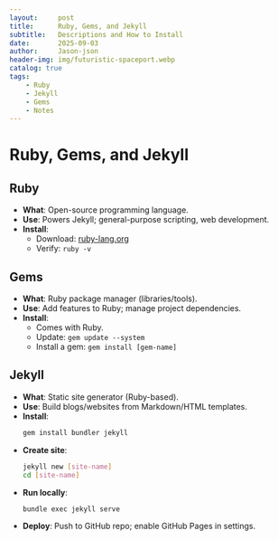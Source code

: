 ```yaml
---
layout:     post
title:      Ruby, Gems, and Jekyll
subtitle:   Descriptions and How to Install
date:       2025-09-03
author:     Jason-json
header-img: img/futuristic-spaceport.webp
catalog: true
tags:
    - Ruby
    - Jekyll
    - Gems
    - Notes
---
```


# Ruby, Gems, and Jekyll

## Ruby
- **What**: Open-source programming language.
- **Use**: Powers Jekyll; general-purpose scripting, web development.
- **Install**:
  - Download: [ruby-lang.org](https://www.ruby-lang.org/en/downloads/)
  - Verify: `ruby -v`

## Gems
- **What**: Ruby package manager (libraries/tools).
- **Use**: Add features to Ruby; manage project dependencies.
- **Install**:
  - Comes with Ruby.
  - Update: `gem update --system`
  - Install a gem: `gem install [gem-name]`

## Jekyll
- **What**: Static site generator (Ruby-based).
- **Use**: Build blogs/websites from Markdown/HTML templates.
- **Install**:
  ```bash
  gem install bundler jekyll
  ```
- **Create site**:
  ```bash
  jekyll new [site-name]
  cd [site-name]
  ```
- **Run locally**:
  ```bash
  bundle exec jekyll serve
  ```
- **Deploy**: Push to GitHub repo; enable GitHub Pages in settings.
```